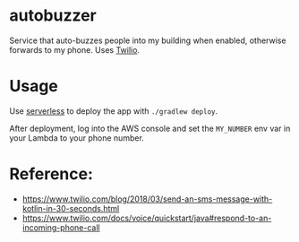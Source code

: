# autobuzzer

Service that auto-buzzes people into my building when enabled, otherwise forwards to my phone. Uses [Twilio](https://www.twilio.com/).

# Usage

Use [serverless](https://serverless.com/) to deploy the app with `./gradlew deploy`.

After deployment, log into the AWS console and set the `MY_NUMBER` env var in your Lambda to your phone number.

# Reference:
- https://www.twilio.com/blog/2018/03/send-an-sms-message-with-kotlin-in-30-seconds.html
- https://www.twilio.com/docs/voice/quickstart/java#respond-to-an-incoming-phone-call
